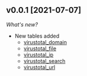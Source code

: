 ## v0.0.1 [2021-07-07]

_What's new?_

- New tables added
  - [virustotal_domain](https://hub.steampipe.io/plugins/turbot/virustotal/tables/virustotal_domain)
  - [virustotal_file](https://hub.steampipe.io/plugins/turbot/virustotal/tables/virustotal_file)
  - [virustotal_ip](https://hub.steampipe.io/plugins/turbot/virustotal/tables/virustotal_ip)
  - [virustotal_search](https://hub.steampipe.io/plugins/turbot/virustotal/tables/virustotal_search)
  - [virustotal_url](https://hub.steampipe.io/plugins/turbot/virustotal/tables/virustotal_url)
